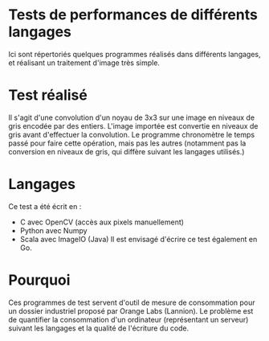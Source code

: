 # Tests de performances de différents langages

Ici sont répertoriés quelques programmes réalisés dans différents langages, et réalisant un traitement d'image très simple. 

# Test réalisé
Il s'agit d'une convolution d'un noyau de 3x3 sur une image en niveaux de gris encodée par des entiers. L'image importée est convertie en niveaux de gris avant d'effectuer la convolution. Le programme chronomètre le temps passé pour faire cette opération, mais pas les autres (notamment pas la conversion en niveaux de gris, qui diffère suivant les langages utilisés.)

# Langages
Ce test a été écrit en :
- C avec OpenCV (accès aux pixels manuellement)
- Python avec Numpy
- Scala avec ImageIO (Java)
Il est envisagé d'écrire ce test également en Go.

# Pourquoi

Ces programmes de test servent d'outil de mesure de consommation pour un dossier industriel proposé par Orange Labs (Lannion). Le problème est de quantifier la consommation d'un ordinateur (représentant un serveur) suivant les langages et la qualité de l'écriture du code.

